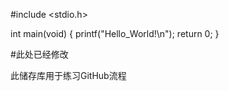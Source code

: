 #include <stdio.h>

int main(void)
{
    printf("Hello_World!\n");
    return 0;
}

#此处已经修改

此储存库用于练习GitHub流程
